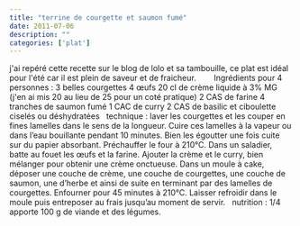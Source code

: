 ```yaml
---
title: "terrine de courgette et saumon fumé"
date: 2011-07-06
description: ""
categories: ['plat']
---
```


          
 j'ai repéré cette recette sur le blog de&nbsp;lolo et sa tambouille,&nbsp;ce plat est idéal pour l'été car il est plein de saveur et de fraicheur.&nbsp;   &nbsp;      &nbsp;   &nbsp;   Ingrédients pour 4 personnes&nbsp;:   3 belles courgettes   4 œufs   20 cl de crème liquide à 3% MG (j'en ai mis 20 au lieu de 25 pour un coté pratique)   2 CAS de farine   4 tranches de saumon fumé   1 CAC de curry   2 CAS de basilic et ciboulette ciselés ou déshydratées   &nbsp;   technique&nbsp;:   laver les courgettes et les couper en fines lamelles dans le sens de la longueur.   Cuire ces lamelles à la vapeur ou dans l’eau bouillante pendant 10 minutes.   Bien les égoutter une fois cuite sur du papier absorbant.   Préchauffer le four à 210°C.   Dans un saladier, batte au fouet les œufs et la farine. Ajouter la crème et le curry, bien mélanger pour obtenir une crème onctueuse.   Dans un moule à cake, déposer une couche de crème, une couche de courgettes, une couche de saumon, une d’herbe et ainsi de suite en terminant par des lamelles de courgettes.   Enfourner pour 45 minutes à 210°C.   Laisser refroidir dans le moule puis entreposer au frais jusqu’au moment de servir.   &nbsp;   nutrition : 1/4 apporte 100 g de viande et des légumes. 

                          
